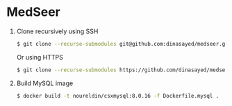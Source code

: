 # MedSeer

1. Clone recursively using SSH

   ```bash
   $ git clone --recurse-submodules git@github.com:dinasayed/medseer.git
   ```

   Or using HTTPS

   ```bash
   $ git clone --recurse-submodules https://github.com/dinasayed/medseer.git
   ```

2. Build MySQL image

   ```bash
   $ docker build -t noureldin/csxmysql:8.0.16 -f Dockerfile.mysql .
   ```

   